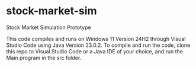 # stock-market-sim
Stock Market Simulation Prototype

This code compiles and runs on Windows 11 Version 24H2 through Visual Studio Code using Java Version 23.0.2.
To compile and run the code, clone this repo to Visual Studio Code or a Java IDE of your choice, and run the Main program in the src folder.
